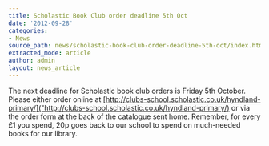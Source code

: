 ```yaml
---
title: Scholastic Book Club order deadline 5th Oct
date: '2012-09-28'
categories:
- News
source_path: news/scholastic-book-club-order-deadline-5th-oct/index.html
extracted_mode: article
author: admin
layout: news_article
---
```

The next deadline for Scholastic book club orders is Friday 5th October. Please either order online at [http://clubs-school.scholastic.co.uk/hyndland-primary/]("http://clubs-school.scholastic.co.uk/hyndland-primary/) or via the order form at the back of the catalogue sent home. Remember, for every £1 you spend, 20p goes back to our school to spend on much-needed books for our library.
